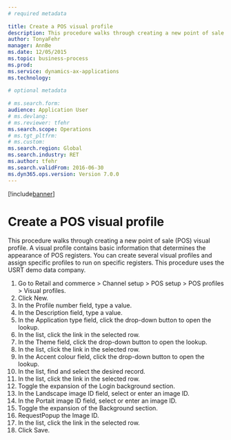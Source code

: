 ```yaml
--- 
# required metadata 
 
title: Create a POS visual profile 
description: This procedure walks through creating a new point of sale (POS) visual profile. 
author: TonyaFehr 
manager: AnnBe 
ms.date: 12/05/2015
ms.topic: business-process 
ms.prod:  
ms.service: dynamics-ax-applications 
ms.technology:  
 
# optional metadata 
 
# ms.search.form:   
audience: Application User 
# ms.devlang:  
# ms.reviewer: tfehr 
ms.search.scope: Operations 
# ms.tgt_pltfrm:  
# ms.custom:  
ms.search.region: Global
ms.search.industry: RET
ms.author: tfehr 
ms.search.validFrom: 2016-06-30 
ms.dyn365.ops.version: Version 7.0.0 
---
```


[!include[banner](../includes/banner.md)]

# Create a POS visual profile 

This procedure walks through creating a new point of sale (POS) visual profile. A visual profile contains basic information that determines the appearance of POS registers. You can create several visual profiles and assign specific profiles to run on specific registers. This procedure uses the USRT demo data company.

1. Go to Retail and commerce > Channel setup > POS setup > POS profiles > Visual profiles.
2. Click New.
3. In the Profile number field, type a value.
4. In the Description field, type a value.
5. In the Application type field, click the drop-down button to open the lookup.
6. In the list, click the link in the selected row.
7. In the Theme field, click the drop-down button to open the lookup.
8. In the list, click the link in the selected row.
9. In the Accent colour field, click the drop-down button to open the lookup.
10. In the list, find and select the desired record.
11. In the list, click the link in the selected row.
12. Toggle the expansion of the Login background section.
13. In the Landscape image ID field, select or enter an image ID.
14. In the Portait image ID field, select or enter an image ID.
15. Toggle the expansion of the Background section.
16. RequestPopup the Image ID.
17. In the list, click the link in the selected row.
18. Click Save.

